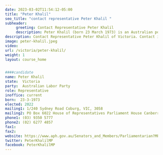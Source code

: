 ```yaml
---
date: 2023-03-02T11:54:12-05:00
title: "Peter Khalil"
seo_title: "contact representative Peter Khalil "
subheader:
     greeting: Contact Representative Peter Khalil
     description: Peter Khalil (born 23 March 1973) is an Australian politician and the Labor Member for Wills in the Australian House of Representatives.[1] Prior to entering parliament, Khalil worked as a consultant, the Victorian Multicultural Commissioner, the Director of Strategy at the Special Broadcasting Service, and a national security policy adviser to Prime Minister Kevin Rudd.
description: Contact Representative Peter Khalil of Victoria. Contact information for Peter Khalil includes email address, phone number, and mailing address.
image: peter-khalil.jpeg
video:
url: /victoria/peter-khalil/
weight: 1
layout: course_home


####candidate
name: Peter Khalil
state:	Victoria
party:	Australian Labor Party
role: Representative
inoffice: current
born:  23-3-1973
elected: 2022
mailing1: 1/240 Sydney Road Coburg, VIC, 3058
mailing2: PO Box 6022 House of Representatives Parliament House Canberra ACT 2600
phone1:	(03) 9350 5777
phone2: (02) 6277 4857
fax1:
fax2:
website: https://www.aph.gov.au/Senators_and_Members/Parliamentarian?MPID=101351
twitter: PeterKhalilMP
facebook: PeterKhalilMP
---
```

